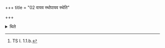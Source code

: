 +++
title = "02 वायव स्थोपायव स्थेति"

+++

<details><summary>थिते</summary>

2. With vāyava sthopāyava stha[^1] he drives away at least six calves (from their mother-cows) by means of it.  

[^1]: TS I. 1.1.b.
</details>
